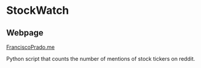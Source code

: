 # StockWatch

## Webpage

[FranciscoPrado.me](https://FranciscoPrado.me)

Python script that counts the number of mentions of stock tickers on reddit.
